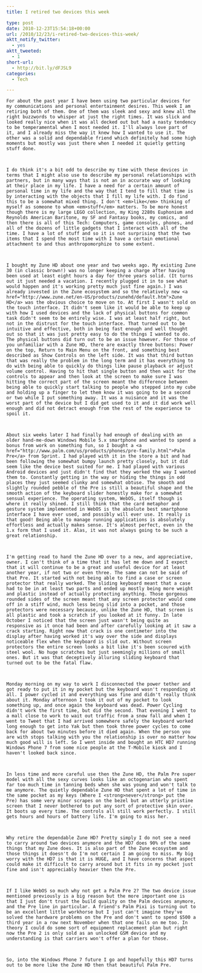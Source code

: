 ```yaml
---
title: I retired two devices this week

type: post
date: 2010-12-23T15:54:18+00:00
url: /2010/12/23/i-retired-two-devices-this-week/
aktt_notify_twitter:
  - yes
aktt_tweeted:
  - 1
short-url:
  - http://bit.ly/dFJSL9
categories:
  - Tech

---
```

<div class='microid-mailto+http:sha1:2bb30640da2469617ce934288f420a15883ad1be'>
  
    For about the past year I have been using two particular devices for my communications and personal entertainment desires. This week I am retiring both of them. One of them was sleek and sexy and knew all the right buzzwords to whisper at just the right times. It was slick and looked really nice when it was all decked out but had a nasty tendency to be temperamental when I most needed it. I'll always love part of it, and I already miss the way it knew how I wanted to use it. The other was a solid and dependable friend which definitely had some high moments but mostly was just there when I needed it quietly getting stuff done.
  
  
  
    I do think it's a bit odd to describe my time with these devices in terms that I might also use to describe my personal relationships with partners, but in many ways that is not an in accurate way of looking at their place in my life. I have a need for a certain amount of personal time in my life and the way that I tend to fill that time is by interacting with the objects that I fill my life with. I do find this to be a somewhat mixed thing. I don't <em>like</em> thinking of myself as someone to whom <em>stuff</em> matters. To be more honest though there is my large LEGO collection, my King 2280s Euphonium and Reynolds American Baritone, my SF and Fantasy books, my comics, and then there is all of this Tech: Computers, game consoles, phones, and all of the dozens of little gadgets that I interact with all of the time. I have a lot of stuff and so it is not surprising that the two items that I spend the most time with I have a certain emotional attachment to and thus anthropomorphize to some extent.
  
  
  
    I bought my Zune HD about one year and two weeks ago. My existing Zune 30 (in classic brown!) was no longer keeping a charge after having been used at least eight hours a day for three years solid. (It turns out it just needed a vacation. I recently plugged it in to see what would happen and it's working pretty much just fine again.) I was already invested in the Zune ecosystem and so the relatively new <a href="http://www.zune.net/en-US/products/zunehd/default.htm">Zune HD</a> was the obvious choice to move on to. At first I wasn't sold on the touch interface. It didn't seem like it would be able to keep up with how I used devices and the lack of physical buttons for common task didn't seem to be entirely wise. I was at least half right, but not in the distrust for the touch interface. That turned out to be intuitive and effective, both in being fast enough and well thought out so that it was just pretty easy to do the things I wanted to do. The physical buttons did turn out to be an issue however. For those of you unfamiliar with a Zune HD, there are exactly three buttons: Power on the top, Return to Main Menu on the front, and something best described as Show Controls on the left side. It was that third button that was really the problem in the long term and it has everything to do with being able to quickly do things like pause playback or adjust volume control. Having to hit that single button and then wait for the controls to appear and then look at the screen to make sure I was hitting the correct part of the screen meant the difference between being able to quickly start talking to people who stepped into my cube and holding up a finger to let them know it was going to be a second or two while I put something away. It was a nuisance and it was the worst part of the device but I did get used to it and it did work well enough and did not detract enough from the rest of the experience to spoil it.
  
  
  
    About six weeks later I had finally had enough of dealing with an older hand-me-down Windows Mobile 5.x smartphone and wanted to spend a bonus from work on something fun, so I bought a <a href="http://www.palm.com/us/products/phones/pre-family.html">Palm Pre</a> from Sprint. I had played with it in the store a bit and had been following the somewhat bumpy launch pretty closely, but it did seem like the device best suited for me. I had played with various Android devices and just didn't find that they worked the way I wanted them to. Constantly getting in the way or hiding the things in odd places they just seemed clunky and somewhat obtuse. The smooth and slightly rounded pebble of the Pre is still a beautiful shape and the smooth action of the keyboard slider honestly make for a somewhat sensual experience. The operating system, WebOS, itself though is where it really shined. I still think that the card metaphor and gesture system implemented in WebOS is the absolute best smartphone interface I have ever used, and possibly will ever use. It really is that good! Being able to manage running applications is absolutely effortless and actually makes sense. It's almost perfect, even in the 1.x form that I used it. Alas, it was not always going to be such a great relationship.
  
  
  
    I'm getting read to hand the Zune HD over to a new, and appreciative, owner. I can't think of a time that it has let me down and I expect that it will continue to be a great and useful device for at least another year, if not two or even three. The same can not be said of that Pre. It started with not being able to find a case or screen protector that really worked. The sliding keyboard meant that a case had to be in at least two parts and ended up mostly being more weight and plastic instead of actually protecting anything. Those gorgeous rounded sides of the screen meant that any screen protector would come off in a stiff wind, much less being slid into a pocket, and those protectors were necessary because, unlike the Zune HD, that screen is all plastic and took a scratch if you looked at it funny. In late October I noticed that the screen just wasn't being quite as responsive as it once had been and after carefully looking at it saw a crack starting. Right now that crack is one centimeter into the display after having worked it's way over the side and displays noticeable flex when the keyboard is slid out. Without screen protectors the entire screen looks a bit like it's been scoured with steel wool. No huge scratches but just seemingly millions of small ones. But it was that deceptively alluring sliding keyboard that turned out to be the fatal flaw.
  
  
  
    Monday morning on my way to work I disconnected the power tether and got ready to put it in my pocket but the keyboard wasn't responding at all. I power cycled it and everything was fine and didn't really think about it. Monday afternoon I took it out of my pocket to look something up, and once again the keyboard was dead. Power Cycling didn't work the first time, but did the second. That evening I went to a mall close to work to wait out traffic from a snow fall and when I went to Tweet that I had arrived somewhere safely the keyboard worked long enough to get into Yak but then took three power cycles to come back for about two minutes before it died again. When the person you are with stops talking with you the relationship is over no matter how much good will is left. So I went inside and bought an HTC HD7 running Windows Phone 7 from some nice people at the T-Mobile kiosk and I haven't looked back since.
  
  
  
    In less time and more careful use then the Zune HD, the Palm Pre super model with all the sexy curves looks like an octogenarian who spent far too much time in tanning beds when she was young and won't talk to me anymore. The quietly dependable Zune HD that spent a lot of time in the same pocket as my keys (Where I <strong>never</strong> put the Pre) has some very minor scrapes on the bezel but an utterly pristine screen that I never bothered to put any sort of protective skin over. It boots up every time. The controls all still work perfectly. I still gets hours and hours of battery life. I'm going to miss her.
  
  
  
    Why retire the dependable Zune HD? Pretty simply I do not see a need to carry around two devices anymore and the HD7 does 90% of the same things that my Zune does. It is also part of the Zune ecosystem and those things it doesn't do I'm not certain I am going to miss. My big worry with the HD7 is that it is HUGE, and I have concerns that aspect could make it difficult to carry around but it fits in my pocket just fine and isn't appreciably heavier then the Pre.
  
  
  
    If I like WebOS so much why not get a Palm Pre 2? The two device issue mentioned previously is a big reason but the more important one is that I just don't trust the build quality on the Palm devices anymore, and the Pre line in particular. A friend's Palm Pixi is turning out to be an excellent little workhorse but I just can't imagine they've solved the hardware problems on the Pre and don't want to spend $500 a third year in a row next November when that one fails on me too. In theory I could do some sort of equipment replacement plan but right now the Pre 2 is only sold as an unlocked GSM device and my understanding is that carriers won't offer a plan for those.
  
  
  
    So, into the Windows Phone 7 future I go and hopefully this HD7 turns out to be more like the Zune HD then that beautiful Palm Pre.
  
